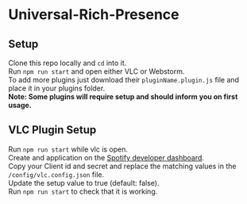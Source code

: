 # Universal-Rich-Presence

## Setup
Clone this repo locally and `cd` into it.<br>
Run `npm run start` and open either VLC or Webstorm.<br>
To add more plugins just download their `pluginName.plugin.js` file and place it in your plugins folder.<br>
**Note: Some plugins will require setup and should inform you on first usage.**<br>

## VLC Plugin Setup
Run `npm run start` while vlc is open.<br>
Create and application on the [<ins>Spotify developer dashboard</ins>](https://developer.spotify.com/dashboard/applications).<br>
Copy your Client id and secret and replace the matching values in the `/config/vlc.config.json` file. <br>
Update the setup value to true (default: false).<br>
Run `npm run start` to check that it is working.
